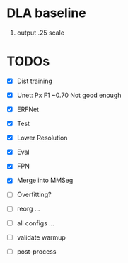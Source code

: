 DLA baseline
==
1. output .25 scale


TODOs
==
+ [x] Dist training
+ [x] Unet: Px F1 ~0.70 Not good enough
+ [x] ERFNet
+ [x] Test
+ [x] Lower Resolution
+ [x] Eval
+ [x] FPN
+ [x] Merge into MMSeg
+ [ ] Overfitting?
+ [ ] reorg ...
+ [ ] all configs ...
+ [ ] validate warmup
+ [ ] post-process


